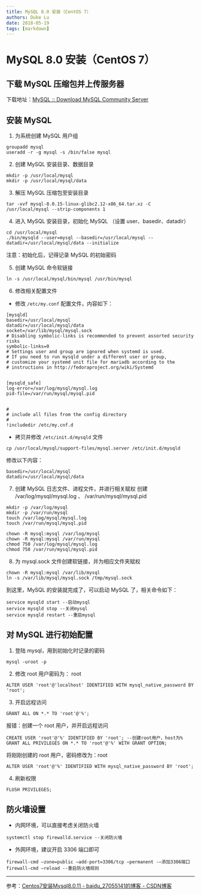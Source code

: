 ```yaml
---
title: MySQL 8.0 安装（CentOS 7）
authors: Duke Lu
date: 2018-05-19
tags: [markdown]
---
```


# MySQL 8.0 安装（CentOS 7）

## 下载 MySQL 压缩包并上传服务器
下载地址：[MySQL :: Download MySQL Community Server](https://dev.mysql.com/downloads/mysql/)

## 安装 MySQL
1. 为系统创建 MySQL 用户组
```
groupadd mysql
useradd -r -g mysql -s /bin/false mysql
```

2. 创建 MySQL 安装目录、数据目录
```
mkdir -p /usr/local/mysql
mkdir -p /usr/local/mysql/data
```

3. 解压 MySQL 压缩包至安装目录
```
tar -xvf mysql-8.0.15-linux-glibc2.12-x86_64.tar.xz -C /usr/local/mysql --strip-components 1
```

4. 进入 MySQL 安装目录，初始化 MySQL （设置 user、basedir、datadir）
```
cd /usr/local/mysql 
./bin/mysqld --user=mysql --basedir=/usr/local/mysql --datadir=/usr/local/mysql/data --initialize
```
注意：初始化后，记得记录 MySQL 的初始密码

5. 创建 MySQL 命令软链接
```
ln -s /usr/local/mysql/bin/mysql /usr/bin/mysql
```

6. 修改相关配置文件
- 修改 `/etc/my.conf` 配置文件，内容如下：
```
[mysqld]
basedir=/usr/local/mysql
datadir=/usr/local/mysql/data
socket=/var/lib/mysql/mysql.sock
# Disabling symbolic-links is recommended to prevent assorted security risks
symbolic-links=0
# Settings user and group are ignored when systemd is used.
# If you need to run mysqld under a different user or group,
# customize your systemd unit file for mariadb according to the
# instructions in http://fedoraproject.org/wiki/Systemd


[mysqld_safe]
log-error=/var/log/mysql/mysql.log
pid-file=/var/run/mysql/mysql.pid


#
# include all files from the config directory
#
!includedir /etc/my.cnf.d
```

- 拷贝并修改 `/etc/init.d/mysqld` 文件
```
cp /usr/local/mysql/support-files/mysql.server /etc/init.d/mysqld
```

修改以下内容：
```
basedir=/usr/local/mysql
datadir=/usr/local/mysql/data
```

7. 创建 MySQL 日志文件、进程文件，并进行相关赋权
创建 /var/log/mysql/mysql.log 、 /var/run/mysql/mysql.pid
```
mkdir -p /var/log/mysql
mkdir -p /var/run/mysql
touch /var/log/mysql/mysql.log
touch /var/run/mysql/mysql.pid

chown -R mysql:mysql /var/log/mysql
chown -R mysql:mysql /var/run/mysql
chmod 750 /var/log/mysql/mysql.log
chmod 750 /var/run/mysql/mysql.pid
```

8. 为 mysql.sock 文件创建软链接，并为相应文件夹赋权
```
chown -R mysql:mysql /var/lib/mysql
ln -s /var/lib/mysql/mysql.sock /tmp/mysql.sock
```

到这里，MySQL 的安装就完成了，可以启动 MySQL 了，相关命令如下：
```
service mysqld start --启动mysql
service mysqld stop --关闭mysql
service mysqld restart --重启mysql
```

## 对 MySQL 进行初始配置
1. 登陆 mysql，用到初始化时记录的密码
```
mysql -uroot -p
```

2. 修改 root 用户密码为： root
```
ALTER USER 'root'@'localhost' IDENTIFIED WITH mysql_native_password BY 'root';
```

3. 开启远程访问
```
GRANT ALL ON *.* TO 'root'@'%';
```

报错：创建一个 root 用户，并开启远程访问
```
CREATE USER 'root'@'%' IDENTIFIED BY 'root'; --创建root用户，host为%
GRANT ALL PRIVILEGES ON *.* TO 'root'@'%' WITH GRANT OPTION;
```

将刚刚创建的 root 用户，密码修改为：root
```
ALTER USER 'root'@'%' IDENTIFIED WITH mysql_native_password BY 'root';
```

4. 刷新权限
```
FLUSH PRIVILEGES;
```

## 防火墙设置
- 内网环境，可以直接考虑关闭防火墙
```
systemctl stop firewalld.service --关闭防火墙
```

- 外网环境，建议开启 3306 端口即可
```
firewall-cmd —zone=public —add-port=3306/tcp —permanent -—添加3306端口
firewall-cmd —reload --重启防火墙规则
```

---

参考：[Centos7安装Mysql8.0.11 - baidu_27055141的博客 - CSDN博客](https://blog.csdn.net/baidu_27055141/article/details/80974701)